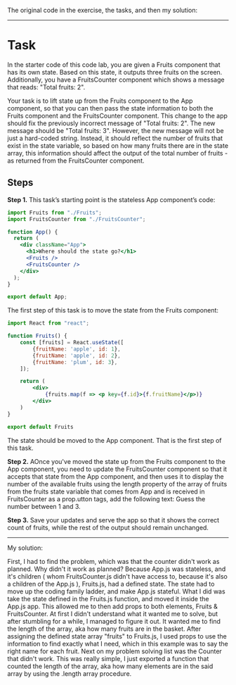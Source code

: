 The original code in the exercise, the tasks, and then my solution:

-------------------------------------------------------------------------------------------------------------------------
# Task

In the starter code of this code lab, you are given a Fruits component that has its own state. Based on this state, it outputs three fruits on the screen. Additionally, you have a FruitsCounter component which shows a message that reads: "Total fruits: 2".

Y​our task is to lift state up from the Fruits component to the App component, so that you can then pass the state information to both the Fruits component and the FruitsCounter component. This change to the app should fix the previously incorrect message of "Total fruits: 2".  The new message should be "Total fruits: 3".  However, the new message will not be just a hard-coded string. Instead, it should reflect the number of fruits that exist in the state variable, so based on how many fruits there are in the state array, this information should affect the output of the total number of fruits - as returned from the FruitsCounter component.

## Steps

**Step 1.** This task’s starting point is the stateless App component’s code:
```jsx
import Fruits from "./Fruits";
import FruitsCounter from "./FruitsCounter";

function App() {
  return (
    <div className="App">
      <h1>Where should the state go?</h1>
      <Fruits />
      <FruitsCounter />
    </div>
  );
}

export default App;
```

The first step of this task is to move the state from the Fruits component:
```jsx
import React from "react";

function Fruits() {
    const [fruits] = React.useState([
        {fruitName: 'apple', id: 1},
        {fruitName: 'apple', id: 2},
        {fruitName: 'plum', id: 3},
    ]);

    return (
        <div>
            {fruits.map(f => <p key={f.id}>{f.fruitName}</p>)}
        </div>
    )
}

export default Fruits
```

T​he state should be moved to the App component. That is the first step of this task.

**Step 2.** AOnce you've moved the state up from the Fruits component to the App component, you need to update the FruitsCounter component so that it accepts that state from the App component, and then uses it to display the number of the available fruits using the length property of the array of fruits from the fruits state variable that comes from App and is received in FruitsCounter as a prop.utton tags, add the following text: Guess the number between 1 and 3. 

**Step 3.** Save your updates and serve the app so that it shows the correct count of fruits, while the rest of the output should remain unchanged.


-------------------------------------------------------------------------------------------------------------------------

My solution:

First, I had to find the problem, which was that the counter didn't work as planned. Why didn't it work as planned? Because App.js was stateless, and it's children ( whom FruitsCounter.js didn't have access to, because it's also a children of the App.js ), Fruits.js, had a defined state. The state had to move up the
coding family ladder, and make App.js stateful. What I did was take the state defined in the Fruits.js function, and moved it inside the App.js app. This allowed me to then add props to both elements, Fruits & FruitsCounter. At first I didn't understand what it wanted me to solve, but after stumbling for a while, I managed to figure it out. It wanted me to find the length of the array, aka how many fruits are in the basket. After assigning the defined state array "fruits" to Fruits.js, I used props to use the information to find exactly what I need, which in this example was to say the right name for each fruit. Next on my problem solving list was the Counter that didn't work. This was really simple, I just exported a function that counted the length of the array, aka how many elements are in the said array by using the .length array procedure.

